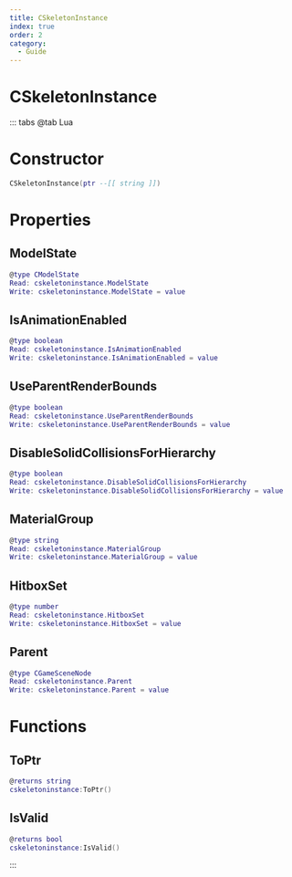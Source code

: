 ```yaml
---
title: CSkeletonInstance
index: true
order: 2
category:
  - Guide
---
```


# CSkeletonInstance

::: tabs
@tab Lua
# Constructor
```lua
CSkeletonInstance(ptr --[[ string ]])
```
# Properties
## ModelState 
```lua
@type CModelState
Read: cskeletoninstance.ModelState
Write: cskeletoninstance.ModelState = value
```
## IsAnimationEnabled 
```lua
@type boolean
Read: cskeletoninstance.IsAnimationEnabled
Write: cskeletoninstance.IsAnimationEnabled = value
```
## UseParentRenderBounds 
```lua
@type boolean
Read: cskeletoninstance.UseParentRenderBounds
Write: cskeletoninstance.UseParentRenderBounds = value
```
## DisableSolidCollisionsForHierarchy 
```lua
@type boolean
Read: cskeletoninstance.DisableSolidCollisionsForHierarchy
Write: cskeletoninstance.DisableSolidCollisionsForHierarchy = value
```
## MaterialGroup 
```lua
@type string
Read: cskeletoninstance.MaterialGroup
Write: cskeletoninstance.MaterialGroup = value
```
## HitboxSet 
```lua
@type number
Read: cskeletoninstance.HitboxSet
Write: cskeletoninstance.HitboxSet = value
```
## Parent 
```lua
@type CGameSceneNode
Read: cskeletoninstance.Parent
Write: cskeletoninstance.Parent = value
```
# Functions
## ToPtr
```lua
@returns string
cskeletoninstance:ToPtr()
```
## IsValid
```lua
@returns bool
cskeletoninstance:IsValid()
```

:::